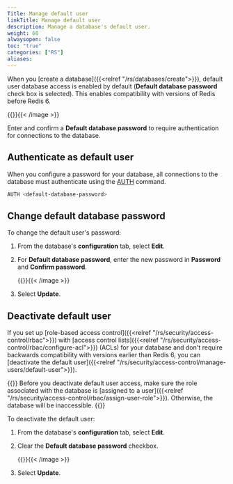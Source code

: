 ```yaml
---
Title: Manage default user
linkTitle: Manage default user
description: Manage a database's default user.
weight: 60
alwaysopen: false
toc: "true"
categories: ["RS"]
aliases: 
---
```


When you [create a database]({{<relref "/rs/databases/create">}}), default user database access is enabled by default (**Default database password** check box is selected). This enables compatibility with versions of Redis before Redis 6.

{{<image filename="images/rs/database-config-default-user-enabled.png" alt="" >}}{{< /image >}}

Enter and confirm a **Default database password** to require authentication for connections to the database.

## Authenticate as default user

When you configure a password for your database, all connections to the database must authenticate using the [AUTH](https://redis.io/commands/auth) command.

```sh
AUTH <default-database-password>
```

## Change default database password

To change the default user's password:

1. From the database's **configuration** tab, select **Edit**.

1. For **Default database password**, enter the new password in **Password** and **Confirm password**.

    {{<image filename="images/rs/database-config-default-user-enabled.png" alt="" >}}{{< /image >}}

1. Select **Update**.

## Deactivate default user

If you set up [role-based access control]({{<relref "/rs/security/access-control/rbac">}}) with [access control lists]({{<relref "/rs/security/access-control/rbac/configure-acl">}}) (ACLs) for your database and don't require backwards compatibility with versions earlier than Redis 6, you can [deactivate the default user]({{<relref "/rs/security/access-control/manage-users/default-user">}}).

{{<warning>}}
Before you deactivate default user access, make sure the role associated with the database is [assigned to a user]({{<relref "/rs/security/access-control/rbac/assign-user-role">}}). Otherwise, the database will be inaccessible.
{{</warning>}}

To deactivate the default user:

1. From the database's **configuration** tab, select **Edit**.

1. Clear the **Default database password** checkbox.

    {{<image filename="images/rs/database-config-default-user-deactivated.png" alt="" >}}{{< /image >}}

1. Select **Update**.

